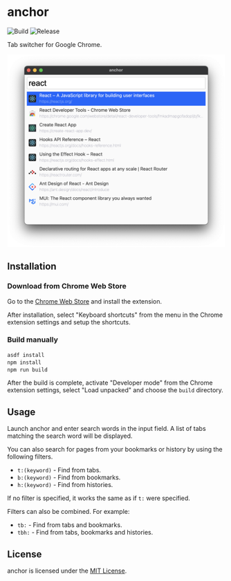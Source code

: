 # anchor

![Build](https://github.com/questbeat/anchor/workflows/Build/badge.svg)
![Release](https://github.com/questbeat/anchor/workflows/Release/badge.svg)

Tab switcher for Google Chrome.

![](screenshot.png)


## Installation

### Download from Chrome Web Store

Go to the [Chrome Web Store](https://chrome.google.com/webstore/detail/anchor/hgnlmkibblofcjgcljofkcdofkplhlgb) and install the extension.

After installation, select "Keyboard shortcuts" from the menu in the Chrome extension settings and setup the shortcuts.


### Build manually

```sh
asdf install
npm install
npm run build
```

After the build is complete, activate "Developer mode" from the Chrome extension settings, select "Load unpacked" and choose the `build` directory.


## Usage

Launch anchor and enter search words in the input field. A list of tabs matching the search word will be displayed.

You can also search for pages from your bookmarks or history by using the following filters.

* `t:(keyword)` - Find from tabs.
* `b:(keyword)` - Find from bookmarks.
* `h:(keyword)` - Find from histories.

If no filter is specified, it works the same as if `t:` were specified.

Filters can also be combined. For example:

* `tb:`  - Find from tabs and bookmarks.
* `tbh:` - Find from tabs, bookmarks and histories.


## License

anchor is licensed under the [MIT License](LICENSE).
